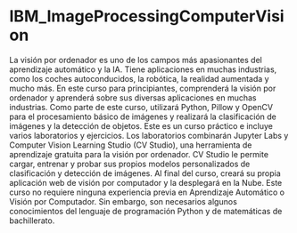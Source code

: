 # IBM_ImageProcessingComputerVision

La visión por ordenador es uno de los campos más apasionantes del aprendizaje automático y la IA. Tiene aplicaciones en muchas industrias, como los coches autoconducidos, la robótica, la realidad aumentada y mucho más. En este curso para principiantes, comprenderá la visión por ordenador y aprenderá sobre sus diversas aplicaciones en muchas industrias. Como parte de este curso, utilizará Python, Pillow y OpenCV para el procesamiento básico de imágenes y realizará la clasificación de imágenes y la detección de objetos. Este es un curso práctico e incluye varios laboratorios y ejercicios. Los laboratorios combinarán Jupyter Labs y Computer Vision Learning Studio (CV Studio), una herramienta de aprendizaje gratuita para la visión por ordenador. CV Studio le permite cargar, entrenar y probar sus propios modelos personalizados de clasificación y detección de imágenes.  Al final del curso, creará su propia aplicación web de visión por computador y la desplegará en la Nube. Este curso no requiere ninguna experiencia previa en Aprendizaje Automático o Visión por Computador. Sin embargo, son necesarios algunos conocimientos del lenguaje de programación Python y de matemáticas de bachillerato.

